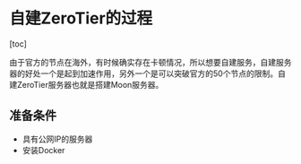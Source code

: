 # 自建ZeroTier的过程

[toc]

由于官方的节点在海外，有时候确实存在卡顿情况，所以想要自建服务，自建服务器的好处一个是起到加速作用，另外一个是可以突破官方的50个节点的限制。自建ZeroTier服务器也就是搭建Moon服务器。

## 准备条件

* 具有公网IP的服务器
* 安装Docker







